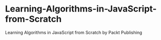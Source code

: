 # Learning-Algorithms-in-JavaScript-from-Scratch
Learning Algorithms in JavaScript from Scratch by Packt Publishing
